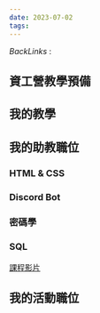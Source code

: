 ```yaml
---
date: 2023-07-02
tags: 
--- 
```

*BackLinks* : 

## 資工營教學預備

## 我的教學

## 我的助教職位
### HTML & CSS
### Discord Bot
### 密碼學
### SQL
[課程影片](https://www.youtube.com/watch?v=LhmNE9VEJwQ&ab_channel=Maxx)

## 我的活動職位